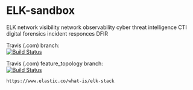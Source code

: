 # ELK-sandbox
ELK 
network visibility 
network observability
cyber threat intelligence CTI 
digital forensics incident responces DFIR

Travis (.com)  branch:  
[![Build Status](https://travis-ci.com/githubfoam/ELK-sandbox.svg?branch=master)](https://travis-ci.com/githubfoam/ELK-sandbox) 

Travis (.com) feature_topology branch:  
[![Build Status](https://travis-ci.com/githubfoam/ELK-sandbox.svg?branch=feature_topology)](https://travis-ci.com/githubfoam/ELK-sandbox) 

~~~~
https://www.elastic.co/what-is/elk-stack
~~~~
